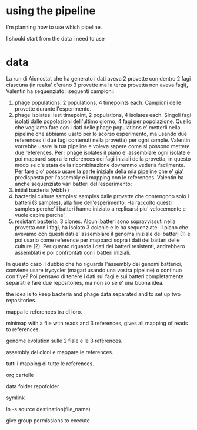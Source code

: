 # using the pipeline

I'm planning how to use which pipeline.

I should start from the data i need to use

# data

La run di Aionostat che ha generato i dati aveva 2 provette con dentro 2 fagi ciascuna (in realta' c'erano 3 provette ma la terza provetta non aveva fagi), Valentin ha sequenziato i seguenti campioni:
1. phage populations: 2 populations, 4 timepoints each. Campioni delle provette durante l'esperimento.
2. phage isolates: lest timepoint, 2 populations, 4 isolates each. Singoli fagi isolati dalle popolazioni dell'ultimo giorno, 4 fagi per popolazione.
Quello che vogliamo fare con i dati delle phage populations e' metterli nella pipeline che abbiamo usato per lo scorso esperimento, ma usando due references (i due fagi contenuti nella provetta) per ogni sample. Valentin vorrebbe usare la tua pipeline e voleva sapere come si possono mettere due references.
Per i phage isolates il piano e' assemblare ogni isolate e poi mapparci sopra le references dei fagi iniziali della provetta, in questo modo se c'e stata della ricombinazione dovremmo vederla facilmente. Per fare cio' posso usare la parte iniziale della mia pipeline che e' gia' predisposta per l'assembly e i mapping con le references.
Valentin ha anche sequenziato vari batteri dell'esperimento:
1. initial bacteria (wbbl+)
2. bacterial culture samples: samples dalle provette che contengono solo i batteri (3 samples), alla fine dell'esperimento. Ha raccolto questi samples perche' i batteri hanno iniziato a replicarsi piu' velocemente e vuole capire perche'.
3. resistant bacteria: 3 clones. Alcuni batteri sono sopravvissuti nella provetta con i fagi, ha isolato 3 colonie e le ha sequenziate.
Il piano che avevamo con questi dati e' assemblare il genoma iniziale dei batteri (1) e poi usarlo come reference per mapparci sopra i dati dei batteri delle culture (2). Per quanto riguarda i dati dei batteri resistenti, andrebbero assemblati e poi confrontati con i batteri iniziali.

In questo caso il dubbio che ho riguarda l'assembly dei genomi batterici, conviene usare trycycler (magari usando una vostra pipeline) o continuo con flye?
Poi pensavo di tenere i dati sui fagi e sui batteri completamente separati e fare due repositories, ma non so se e' una buona idea.

the idea is to keep bacteria and phage data separated and to set up two repositories.


mappa le references tra di loro.

minimap with a file with reads and 3 references, gives all mapping of reads to references.

genome evolution sulle 2 fiale e le 3 references.

assembly dei cloni e mappare le references.

tutti i mapping di tutte le references.



org cartelle

data folder
repofolder

symlink

ln -s source destination(file_name)

give group permissions to execute